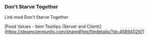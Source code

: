 ### **Don't Starve Together**

Link mod Don't Starve Together

[Food Values - Item Tooltips (Server and Client)] (https://steamcommunity.com/sharedfiles/filedetails/?id=458940297)



